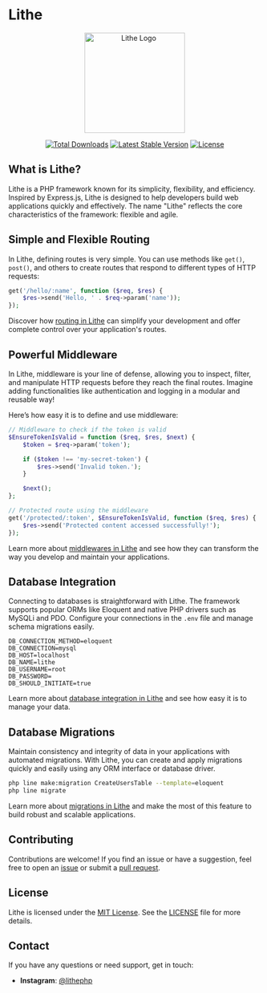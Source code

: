 # Lithe

<p align="center">
  <img src="https://github.com/lithephp/.github/blob/main/lithecore.png" alt="Lithe Logo" width="200"/>
</p>

<p align="center">
  <a href="https://packagist.org/packages/lithephp/framework"><img src="https://img.shields.io/packagist/dt/lithephp/framework" alt="Total Downloads"></a>
  <a href="https://packagist.org/packages/lithephp/framework"><img src="https://img.shields.io/packagist/v/lithephp/framework" alt="Latest Stable Version"></a>
  <a href="https://packagist.org/packages/lithephp/framework"><img src="https://img.shields.io/packagist/l/lithephp/framework" alt="License"></a>
</p>

## What is Lithe?

Lithe is a PHP framework known for its simplicity, flexibility, and efficiency. Inspired by Express.js, Lithe is designed to help developers build web applications quickly and effectively. The name "Lithe" reflects the core characteristics of the framework: flexible and agile.

## Simple and Flexible Routing

In Lithe, defining routes is very simple. You can use methods like `get()`, `post()`, and others to create routes that respond to different types of HTTP requests:

```php
get('/hello/:name', function ($req, $res) {
    $res->send('Hello, ' . $req->param('name'));
});
```

Discover how [routing in Lithe](https://lithephp.vercel.app/docs/the-basics/routing) can simplify your development and offer complete control over your application's routes.

## Powerful Middleware

In Lithe, middleware is your line of defense, allowing you to inspect, filter, and manipulate HTTP requests before they reach the final routes. Imagine adding functionalities like authentication and logging in a modular and reusable way!

Here’s how easy it is to define and use middleware:

```php
// Middleware to check if the token is valid
$EnsureTokenIsValid = function ($req, $res, $next) {
    $token = $req->param('token');

    if ($token !== 'my-secret-token') {
        $res->send('Invalid token.');
    }

    $next();
};

// Protected route using the middleware
get('/protected/:token', $EnsureTokenIsValid, function ($req, $res) {
    $res->send('Protected content accessed successfully!');
});
```

Learn more about [middlewares in Lithe](https://lithephp.vercel.app/docs/the-basics/middleware) and see how they can transform the way you develop and maintain your applications.

## Database Integration

Connecting to databases is straightforward with Lithe. The framework supports popular ORMs like Eloquent and native PHP drivers such as MySQLi and PDO. Configure your connections in the `.env` file and manage schema migrations easily.

```
DB_CONNECTION_METHOD=eloquent
DB_CONNECTION=mysql
DB_HOST=localhost
DB_NAME=lithe
DB_USERNAME=root
DB_PASSWORD=
DB_SHOULD_INITIATE=true
```

Learn more about [database integration in Lithe](https://lithephp.vercel.app/docs/database/integration) and see how easy it is to manage your data.

## Database Migrations

Maintain consistency and integrity of data in your applications with automated migrations. With Lithe, you can create and apply migrations quickly and easily using any ORM interface or database driver.

```bash
php line make:migration CreateUsersTable --template=eloquent
php line migrate
```

Learn more about [migrations in Lithe](https://lithephp.vercel.app/docs/database/migrations) and make the most of this feature to build robust and scalable applications.

## Contributing

Contributions are welcome! If you find an issue or have a suggestion, feel free to open an [issue](https://github.com/lithephp/framework/issues) or submit a [pull request](https://github.com/lithephp/framework/pulls).

## License

Lithe is licensed under the [MIT License](https://opensource.org/licenses/MIT). See the [LICENSE](LICENSE) file for more details.

## Contact

If you have any questions or need support, get in touch:

- **Instagram**: [@lithephp](https://instagram.com/lithephp)
